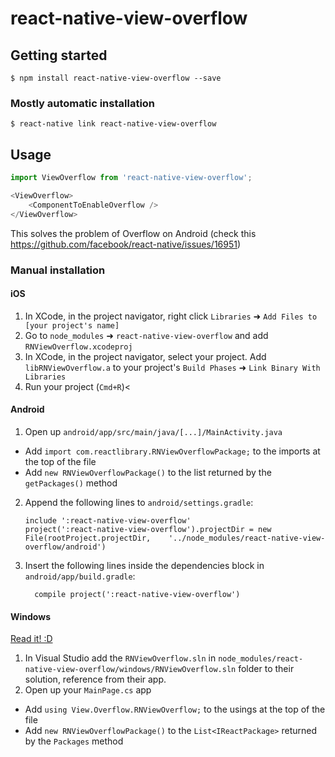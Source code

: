 # react-native-view-overflow

## Getting started

`$ npm install react-native-view-overflow --save`

### Mostly automatic installation

`$ react-native link react-native-view-overflow`

## Usage
```javascript
import ViewOverflow from 'react-native-view-overflow';

<ViewOverflow>
    <ComponentToEnableOverflow />
</ViewOverflow>

```

This solves the problem of Overflow on Android (check this https://github.com/facebook/react-native/issues/16951)

### Manual installation

#### iOS

1. In XCode, in the project navigator, right click `Libraries` ➜ `Add Files to [your project's name]`
2. Go to `node_modules` ➜ `react-native-view-overflow` and add `RNViewOverflow.xcodeproj`
3. In XCode, in the project navigator, select your project. Add `libRNViewOverflow.a` to your project's `Build Phases` ➜ `Link Binary With Libraries`
4. Run your project (`Cmd+R`)<

#### Android

1. Open up `android/app/src/main/java/[...]/MainActivity.java`
  - Add `import com.reactlibrary.RNViewOverflowPackage;` to the imports at the top of the file
  - Add `new RNViewOverflowPackage()` to the list returned by the `getPackages()` method
2. Append the following lines to `android/settings.gradle`:
  	```
  	include ':react-native-view-overflow'
  	project(':react-native-view-overflow').projectDir = new File(rootProject.projectDir, 	'../node_modules/react-native-view-overflow/android')
  	```
3. Insert the following lines inside the dependencies block in `android/app/build.gradle`:
  	```
      compile project(':react-native-view-overflow')
  	```

#### Windows
[Read it! :D](https://github.com/ReactWindows/react-native)

1. In Visual Studio add the `RNViewOverflow.sln` in `node_modules/react-native-view-overflow/windows/RNViewOverflow.sln` folder to their solution, reference from their app.
2. Open up your `MainPage.cs` app
  - Add `using View.Overflow.RNViewOverflow;` to the usings at the top of the file
  - Add `new RNViewOverflowPackage()` to the `List<IReactPackage>` returned by the `Packages` method
